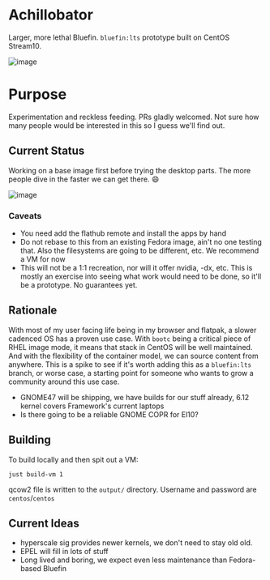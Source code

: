 # Achillobator
Larger, more lethal Bluefin. `bluefin:lts` prototype built on CentOS Stream10.

![image](https://github.com/user-attachments/assets/2e160934-44e6-4aee-b2b8-accb3bcf0a41)

# Purpose

Experimentation and reckless feeding. PRs gladly welcomed. Not sure how many people would be interested in this so I guess we'll find out. 

## Current Status

Working on a base image first before trying the desktop parts. The more people dive in the faster we can get there. 😄

![image](https://github.com/user-attachments/assets/a8142495-68b1-4925-b96c-249fcb15bf48)

### Caveats

- You need add the flathub remote and install the apps by hand
- Do not rebase to this from an existing Fedora image, ain't no one testing that. Also the filesystems are going to be different, etc. We recommend a VM for now
- This will not be a 1:1 recreation, nor will it offer nvidia, -dx, etc. This is mostly an exercise into seeing what work would need to be done, so it'll be a prototype. No guarantees yet.

## Rationale

With most of my user facing life being in my browser and flatpak, a slower cadenced OS has a proven use case. With `bootc` being a critical piece of RHEL image mode, it means that stack in CentOS will be well maintained. And with the flexibility of the container model, we can source content from anywhere. This is a spike to see if it's worth adding this as a `bluefin:lts` branch, or worse case, a starting point for someone who wants to grow a community around this use case. 

- GNOME47 will be shipping, we have builds for our stuff already, 6.12 kernel covers Framework's current laptops
- Is there going to be a reliable GNOME COPR for El10?

## Building

To build locally and then spit out a VM: 

```
just build-vm 1
```

qcow2 file is written to the `output/` directory. Username and password are `centos`/`centos`

## Current Ideas

- hyperscale sig provides newer kernels, we don't need to stay old old.
- EPEL will fill in lots of stuff
- Long lived and boring, we expect even less maintenance than Fedora-based Bluefin
